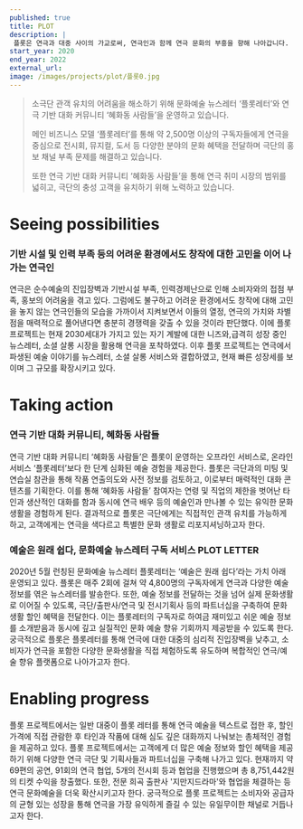 ```yaml
---
published: true
title: PLOT
description: |
 플롯은 연극과 대중 사이의 가교로써, 연극인과 함께 연극 문화의 부흥을 향해 나아갑니다.
start_year: 2020
end_year: 2022
external_url:
image: /images/projects/plot/플롯0.jpg
---
```


>소극단 관객 유치의 어려움을 해소하기 위해 문화예술 뉴스레터 ‘플롯레터’와 연극 기반 대화 커뮤니티 ‘혜화동 사람들’을 운영하고 있습니다.
>
>메인 비즈니스 모델 ‘플롯레터’를 통해 약 2,500명 이상의 구독자들에게 연극을 중심으로 전시회, 뮤지컬, 도서 등 다양한 분야의 문화 혜택을 전달하며 극단의 홍보 채널 부족 문제를 해결하고 있습니다. 
>
>또한 연극 기반 대화 커뮤니티 ‘혜화동 사람들’을 통해 연극 취미 시장의 범위를 넓히고, 극단의 충성 고객을 유치하기 위해 노력하고 있습니다.

# Seeing possibilities

### 기반 시설 및 인력 부족 등의 어려운 환경에서도 창작에 대한 고민을 이어 나가는 연극인

연극은 순수예술의 진입장벽과 기반시설 부족, 인력경제난으로 인해 소비자와의 접점 부족, 홍보의 어려움을 겪고 있다. 그럼에도 불구하고 어려운 환경에서도 창작에 대해 고민을 놓지 않는 연극인들의 모습을 가까이서 지켜보면서 이들의 열정, 연극의 가치와 차별점을 매력적으로 풀어낸다면 충분히 경쟁력을 갖출 수 있을 것이라 판단했다.
이에 플롯 프로젝트는 현재 2030세대가 가지고 있는 자기 계발에 대한 니즈와,급격히 성장 중인 뉴스레터, 소셜 살롱 시장을 활용해 연극을 포착하였다. 이후 플롯 프로젝트는 연극에서 파생된 예술 이야기를 뉴스레터, 소셜 살롱 서비스와 결합하였고, 현재 빠른 성장세를 보이며 그 규모를 확장시키고 있다.

# Taking action

### 연극 기반 대화 커뮤니티, 혜화동 사람들

연극 기반 대화 커뮤니티 ‘혜화동 사람들’은 플롯이 운영하는 오프라인 서비스로, 온라인 서비스 ‘플롯레터’보다 한 단계 심화된 예술 경험을 제공한다. 플롯은 극단과의 미팅 및 연습실 참관을 통해 작품 연출의도와 사전 정보를 검토하고, 이로부터 매력적인 대화 콘텐츠를 기획한다. 이를 통해 ‘혜화동 사람들’ 참여자는 연령 및 직업의 제한을 벗어난 타인과 생산적인 대화를 함과 동시에 연극 배우 등의 예술인과 만나볼 수 있는 유익한 문화 생활을 경험하게 된다. 결과적으로 플롯은 극단에게는 직접적인 관객 유치를 가능하게 하고, 고객에게는 연극을 색다르고 특별한 문화 생활로 리포지셔닝하고자 한다. 

### 예술은 원래 쉽다, 문화예술 뉴스레터 구독 서비스 PLOT LETTER

2020년 5월 런칭된 문화예술 뉴스레터 플롯레터는 ‘예술은 원래 쉽다’라는 가치 아래 운영되고 있다. 플롯은 매주 2회에 걸쳐 약 4,800명의 구독자에게 연극과 다양한 예술 정보를 엮은 뉴스레터를 발송한다. 또한, 예술 정보를 전달하는 것을 넘어 실제 문화생활로 이어질 수 있도록, 극단/출판사/연극 및 전시기획사 등의 파트너십을 구축하여 문화생활 할인 혜택을 전달한다. 이는 플롯레터의 구독자로 하여금 재미있고 쉬운 예술 정보를 소개받음과 동시에 깊고 실질적인 문화 예술 향유 기회까지 제공받을 수 있도록 한다. 궁극적으로 플롯은 플롯레터를 통해 연극에 대한 대중의 심리적 진입장벽을 낮추고, 소비자가 연극을 포함한 다양한 문화생활을 직접 체험하도록 유도하며 복합적인 연극/예술 향유 플랫폼으로 나아가고자 한다.

# Enabling progress

플롯 프로젝트에서는 일반 대중이 플롯 레터를 통해 연극 예술을 텍스트로 접한 후, 할인 가격에 직접 관람한 후 타인과 작품에 대해 심도 깊은 대화까지 나눠보는 총체적인 경험을 제공하고 있다. 플롯 프로젝트에서는 고객에게 더 많은 예술 정보와 할인 혜택을 제공하기 위해 다양한 연극 극단 및 기획사들과 파트너십을 구축해 나가고 있다. 현재까지 약 69편의 공연, 91회의 연극 협업, 5개의 전시회 등과 협업을 진행했으며 총 8,751,442원의 티켓 수익을 창출했다. 또한, 전문 희곡 출판사 '지만지드라마'와 협업을 체결하는 등 연극 문화예술을 더욱 확산시키고자 한다. 궁극적으로 플롯 프로젝트는 소비자와 공급자의 균형 있는 성장을 통해 연극을 가장 유익하게 즐길 수 있는 유일무이한 채널로 거듭나고자 한다.
